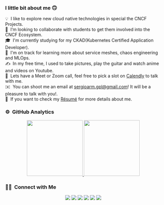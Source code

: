 ### I little bit about me 🙃

💡 &nbsp;I like to explore new cloud native technologies in special the CNCF Projects.\
👯 &nbsp;I’m looking to collaborate with students to get them involved into the CNCF Ecosystem.\
🎓 &nbsp;I'm currently studying for my CKAD(Kubernetes Certified Application Developer).\
🌱 &nbsp;I'm on track for learning more about service meshes, chaos engineering and MLOps.\
✍️ &nbsp;In my free time, I used to take pictures, play the guitar and watch anime and videos on Youtube.\
💬 &nbsp;Lets have a Meet or Zoom call, feel free to pick a slot on [Calendly](https://calendly.com/sergioarmgpl/meeting) to talk with me.\
✉️ &nbsp;You can shoot me an email at sergioarm.gpl@gmail.com! It will be a pleasure to talk with you!.\
📄 &nbsp;If you want to check my [Résumé](https://docs.google.com/document/d/1YmA5-RoV41ejfd-nqiqG8gAyJOm2KsP9E48FgxHqimo/edit?usp=sharing) for more details about me.

### ⚙️ &nbsp;GitHub Analytics

<p align="center">
<a href="https://github.com/sergioarmgpl">
  <img height="180em" src="https://github-readme-stats-eight-theta.vercel.app/api?username=sergioarmgpl&show_icons=true&theme=algolia&include_all_commits=true&count_private=true"/>
  <img height="180em" src="https://github-readme-stats-eight-theta.vercel.app/api/top-langs/?username=sergioarmgpl&layout=compact&langs_count=8&theme=algolia"/>
</a>
</p>

### 🤝🏻 &nbsp;Connect with Me

<p align="center">
<a href="https://sergiops.xyz"><img src="https://img.shields.io/badge/-sergiops.xyz-3423A6?style=flat&logo=Google-Chrome&logoColor=white"/></a>
<a href="https://linkedin.com/in/sergioarmgpl"><img src="https://img.shields.io/badge/-Sergio%20Méndez%20-0077B5?style=flat&logo=Linkedin&logoColor=white"/></a>
<a href="https://www.twitter.com/sergioarmgpl"><img src="https://img.shields.io/badge/-@sergioarmgpl-1769FF?style=flat&logo=Twitter&logoColor=white"/></a>
<a href="mailto:sergioarm.gpl@gmail.com"><img src="https://img.shields.io/badge/-sergioarm.gpl@gmail.com-D14836?style=flat&logo=Gmail&logoColor=white"/></a>
<a href="https://instagram.com/sergioarmgpl"><img src="https://img.shields.io/badge/-@sergioarmgpl_-E4405F?style=flat&logo=Instagram&logoColor=white"/></a>
<a href="https://facebook.com/sergioarmgpl"><img src="https://img.shields.io/badge/-@sergioarmgpl-1877F2?style=flat&logo=Facebook&logoColor=white"/></a>
</p>


<!--
**sergioarmgpl/sergioarmgpl** is a ✨ _special_ ✨ repository because its `README.md` (this file) appears on your GitHub profile.

Here are some ideas to get you started:

- 🔭 I’m currently working on ...
- 🌱 I’m currently learning ...
- 👯 I’m looking to collaborate on ...
- 🤔 I’m looking for help with ...
- 💬 Ask me about ...
- 📫 How to reach me: ...
- 😄 Pronouns: ...
- ⚡ Fun fact: ...
-->
